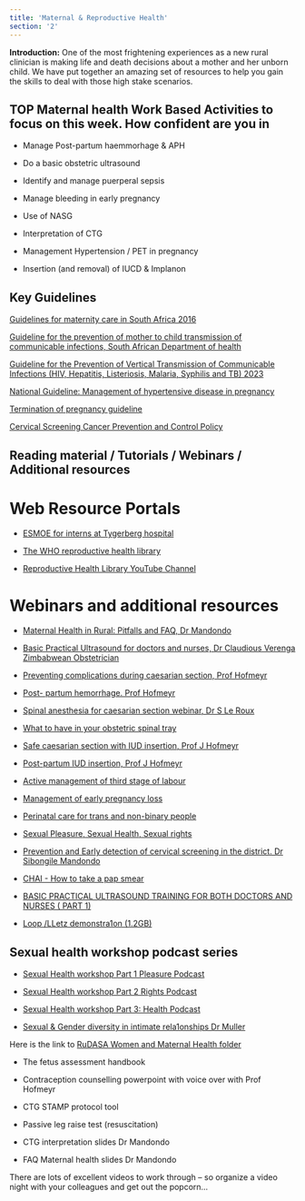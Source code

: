 ```yaml
---
title: 'Maternal & Reproductive Health'
section: '2'
---
```


**Introduction:** One of the most frightening experiences as a new rural clinician is making life and death decisions about a mother and her unborn child. We have put together an amazing set of resources to help you gain the skills to deal with those high stake scenarios.

## TOP Maternal health Work Based Activities to focus on this week. How confident are you in

* Manage Post-partum haemmorhage & APH

* Do a basic obstetric ultrasound

* Identify and manage puerperal sepsis

* Manage bleeding in early pregnancy

* Use of NASG

* Interpretation of CTG

* Management Hypertension / PET in pregnancy

* Insertion (and removal) of IUCD & Implanon

## Key Guidelines

[Guidelines for maternity care in South Africa 2016](https://www.knowledgehub.org.za/elibrary/guidelines-maternity-care-south-africa-2016)

[Guideline for the prevention of mother to child transmission of communicable infections, South African Department of health](https://www.knowledgehub.org.za/system/files/elibdownloads/2019-10/PMTCT%20Guideline%2028%20October%20signed.pdf)

[Guideline for the Prevention of Vertical Transmission of Communicable Infections (HIV, Hepatitis, Listeriosis, Malaria, Syphilis and TB) 2023](https://knowledgehub.health.gov.za/system/files/elibdownloads/2023-09/2023%20Vertical%20Transmission%20Prevention%20Guideline%2004092023%20signed%20WEB_1.pdf)

[National Guideline: Management of hypertensive disease in pregnancy](http://www.samj.org.za/index.php/samj/article/view/12723)

[Termination of pregnancy guideline](https://www.knowledgehub.org.za/system/files/elibdownloads/2021-03/Termination%20of%20Pregnancy%20Guideline_Final_2021.pdf)

[Cervical Screening Cancer Prevention and Control Policy](https://knowledgehub.health.gov.za/elibrary/cervical-cancer-prevention-and-control-policy)

## Reading material / Tutorials / Webinars / Additional resources

# Web Resource Portals

* [ESMOE for interns at Tygerberg hospital](http://www.obstyger.co.za/page7.html)

* [The WHO reproductive health library](https://apps.who.int/iris/bitstream/handle/10665/206006/B0464.pdf?sequence=1&isAllowed=y)

* [Reproductive Health Library YouTube Channel](https://www.youtube.com/channel/UCfYi3MN6-SIzKlTNioY8k4A)

# Webinars and additional resources

* [Maternal Health in Rural: Pitfalls and FAQ, Dr Mandondo](https://www.youtube.com/watch?v=VcRgel8BqOc)

* [Basic Practical Ultrasound for doctors and nurses, Dr Claudious Verenga Zimbabwean Obstetrician](https://www.youtube.com/watch?v=GtBLdzr6Ngg&feature=youtu.be)

* [Preventing complications during caesarian section, Prof Hofmeyr](https://youtu.be/b2FMVBCiPso)

* [Post- partum hemorrhage. Prof Hofmeyr](https://youtu.be/SgDp6ANsV1I)

* [Spinal anesthesia for caesarian section webinar, Dr S Le Roux](https://youtu.be/YOlv9xBY5j0)

* [What to have in your obstetric spinal tray](https://youtu.be/mAorYKBv500)

* [Safe caesarian section with IUD insertion, Prof J Hofmeyr](https://youtu.be/9qr5Uqxe61U)

* [Post-partum IUD insertion, Prof J Hofmeyr](https://youtu.be/r98GFTtuRzQ)

* [Active management of third stage of labour](https://youtu.be/_TXv2jGnzhU)

* [Management of early pregnancy loss](https://journals.co.za/doi/epdf/10.10520/EJC63071)

* [Perinatal care for trans and non-binary people](https://www.bsuh.nhs.uk/maternity/wp-content/uploads/sites/7/2021/01/MP005-Perinatal-Care-for-Trans-and-Non-Binary-People.pdf)

* [Sexual Pleasure, Sexual Health, Sexual rights](https://youtube.com/playlist?list=PL2IvCQAf-vTsyO7PFjM37sj-P5Ue-J19-)

* [Prevention and Early detection of cervical screening in the district. Dr Sibongile Mandondo](https://www.youtube.com/watch?v=MtpxzGI1NBk)

* [CHAI - How to take a pap smear](https://www.youtube.com/watch?v=UAu7xT9183M)

* [BASIC PRACTICAL ULTRASOUND TRAINING FOR BOTH DOCTORS AND NURSES ( PART 1)](https://www.youtube.com/watch?v=GtBLdzr6Ngg)

* [ Loop /LLetz demonstra1on (1.2GB)](https://drive.google.com/file/d/1l_UKy1kYHwDYOm5qBBvbBtNVhqxMeFfH/view)

## Sexual health workshop podcast series

* [Sexual Health workshop Part 1 Pleasure Podcast](https://anchor.fm/cliniciancoach/episodes/Sexual-Health--Sexual-Pleasure--Sexual-Rights-Webinar-Part-1-Pleasure-podcast-e1fdh7c)

* [Sexual Health workshop Part 2 Rights Podcast](https://anchor.fm/cliniciancoach/episodes/Sexual-Health--Sexual-Pleasure--Sexual-Rights-webinar-Part-2-Sexual-Rights-e1fdhg1)

* [Sexual Health workshop Part 3: Health Podcast](https://anchor.fm/cliniciancoach/episodes/Sexual-Health--Sexual-Pleasure--Sexual-Rights-webinar--Part-3-Sexual-Health-e1fdhjc)

* [Sexual & Gender diversity in intimate rela1onships Dr Muller](https://www.youtube.com/playlist?list=PL2IvCQAf-vTvQDd8ifno3HnKYVsBK7wSU)

Here is the link to [RuDASA Women and Maternal Health folder](https://drive.google.com/drive/folders/1QfoE0sZX33XB21YmcLxRQvpfv4aE2hma?usp=sharing)

* The fetus assessment handbook

* Contraception counselling powerpoint with voice over with Prof Hofmeyr

* CTG STAMP protocol tool

* Passive leg raise test (resuscitation)

* CTG interpretation slides Dr Mandondo

* FAQ Maternal health slides Dr Mandondo

There are lots of excellent videos to work through – so organize a video night with your colleagues and get out the popcorn…

<!--
    This is a comment and is not displayed on the website. Do not alter this text between arrows (->).
    To change the content in this file, simply retype/ copy+paste any text above, as you would in a normal text file/ word document.

    The hashtag ( # ) symbols followed by a space and then text show a heading. The more #s you have, the smaller/"less important" the heading. You can add up to 6 # but we suggest max 4 #. make sure each heading is on a separate line.

    The single star ( * ) followed by a space and then text shows an item in a bulleted list. Make sure each item is on a separate line. 
    
    The number (e.g., "1." "2." etc.) followed by a space and then text shows an item in a numbered list. Make sure each item is on a separate line. 

    The text surrounded by double stars ( ** ) with no space show bold text.

    The text surrounded by single stars ( * ) with no space show italic text.

    Links are created by putting the text you want to show in square brackets ( [] ) followed by the link in round brackets ( () ). For example, [RuReSA](https://ruresa.org.za/) will show as RuReSA and link to the RuReSA website.

    Please refer to the "HOW TO USE" or "HOW TO USE SHORT" files for more information.
 -->
